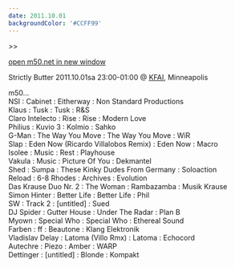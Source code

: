 ```yaml
---
date: 2011.10.01
backgroundColor: '#CCFF99'
---
```


\>>

[open m50.net in new window  
](http://m50.net/)  

Strictly Butter 2011.10.01sa 23:00-01:00 @ [KFAI](http://www.kfai.org/), Minneapolis  

m50...  
NSI : Cabinet : Eitherway : Non Standard Productions  
Klaus : Tusk : Tusk : R&S  
Claro Intelecto : Rise : Rise : Modern Love  
Philius : Kuvio 3 : Kolmio : Sahko  
G-Man : The Way You Move : The Way You Move : WiR  
Slap : Eden Now (Ricardo Villalobos Remix) : Eden Now : Macro  
Isolee : Music : Rest : Playhouse  
Vakula : Music : Picture Of You : Dekmantel  
Shed : Sumpa : These Kinky Dudes From Germany : Soloaction  
Reload : 6-8 Rhodes : Archives : Evolution  
Das Krause Duo Nr. 2 : The Woman : Rambazamba : Musik Krause  
Simon Hinter : Better Life : Better Life : Phil  
SW : Track 2 : \[untitled\] : Sued  
DJ Spider : Gutter House : Under The Radar : Plan B  
Myown : Special Who : Special Who : Ethereal Sound  
Farben : ff : Beautone : Klang Elektronik  
Vladislav Delay : Latoma (Villo Rmx) : Latoma : Echocord  
Autechre : Piezo : Amber : WARP  
Dettinger : \[untitled\] : Blonde : Kompakt